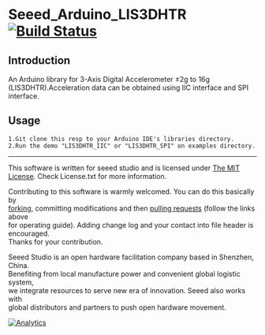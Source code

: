 # Seeed_Arduino_LIS3DHTR  [![Build Status](https://travis-ci.com/Seeed-Studio/Seeed_Arduino_LIS3DHTR.svg?branch=master)](https://travis-ci.com/Seeed-Studio/Seeed_Arduino_LIS3DHTR)
## Introduction 
An Arduino library for 3-Axis Digital Accelerometer ±2g to 16g (LIS3DHTR).Acceleration data can be obtained using IIC interface and SPI interface.
## Usage
    1.Git clone this resp to your Arduino IDE's libraries directory.
    2.Run the demo "LIS3DHTR_IIC" or "LIS3DHTR_SPI" on examples directory.

----

This software is written for seeed studio and is licensed under [The MIT License](http://opensource.org/licenses/mit-license.php). Check License.txt for more information.<br>

Contributing to this software is warmly welcomed. You can do this basically by<br>
[forking](https://help.github.com/articles/fork-a-repo), committing modifications and then [pulling requests](https://help.github.com/articles/using-pull-requests) (follow the links above<br>
for operating guide). Adding change log and your contact into file header is encouraged.<br>
Thanks for your contribution.

Seeed Studio is an open hardware facilitation company based in Shenzhen, China. <br>
Benefiting from local manufacture power and convenient global logistic system, <br>
we integrate resources to serve new era of innovation. Seeed also works with <br>
global distributors and partners to push open hardware movement.<br>


[![Analytics](https://ga-beacon.appspot.com/UA-46589105-3/grove-human-presence-sensor)](https://github.com/igrigorik/ga-beacon)
